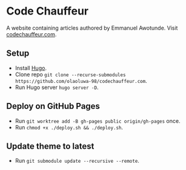 # Code Chauffeur
A website containing articles authored by Emmanuel Awotunde. Visit [codechauffeur.com](http://codechauffeur.com).

## Setup
- Install [Hugo](https://gohugo.io/getting-started/installing).
- Clone repo `git clone --recurse-submodules https://github.com/olaoluwa-98/codechauffeur.com`.
- Run Hugo server `hugo server -D`.

## Deploy on GitHub Pages
- Run `git worktree add -B gh-pages public origin/gh-pages` once.
- Run `chmod +x ./deploy.sh && ./deploy.sh`.

## Update theme to latest
- Run `git submodule update --recursive --remote`.